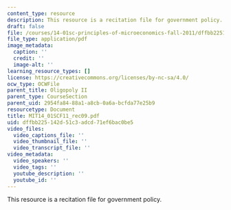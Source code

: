 ```yaml
---
content_type: resource
description: This resource is a recitation file for government policy.
draft: false
file: /courses/14-01sc-principles-of-microeconomics-fall-2011/dffbb225142d51c3adcd71ef6bac0be5_MIT14_01SCF11_rec09.pdf
file_type: application/pdf
image_metadata:
  caption: ''
  credit: ''
  image-alt: ''
learning_resource_types: []
license: https://creativecommons.org/licenses/by-nc-sa/4.0/
ocw_type: OCWFile
parent_title: Oligopoly II
parent_type: CourseSection
parent_uid: 2954fa84-88a1-a8cb-0a6a-bcfda77e25b9
resourcetype: Document
title: MIT14_01SCF11_rec09.pdf
uid: dffbb225-142d-51c3-adcd-71ef6bac0be5
video_files:
  video_captions_file: ''
  video_thumbnail_file: ''
  video_transcript_file: ''
video_metadata:
  video_speakers: ''
  video_tags: ''
  youtube_description: ''
  youtube_id: ''
---
```

This resource is a recitation file for government policy.